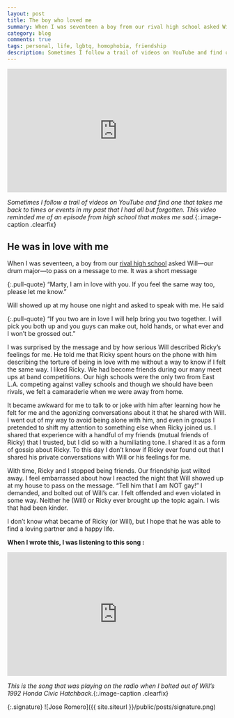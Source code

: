 ```yaml
--- 
layout: post
title: The boy who loved me
summary: When I was seventeen a boy from our rival high school asked Will—our drum major—to pass on a message to me.
category: blog
comments: true
tags: personal, life, lgbtq, homophobia, friendship
description: Sometimes I follow a trail of videos on YouTube and find one that takes me back to times or events in my past that I had all but forgotten. This video reminded me of an episode from high school that makes me sad
---
```


 <style>.embed-container { position: relative; padding-bottom: 56.25%; height: 0; overflow: hidden; max-width: 100%; } .embed-container iframe, .embed-container object, .embed-container embed { position: absolute; top: 0; left: 0; width: 100%; height: 100%; }</style>
<div class='embed-container'><iframe src='https://www.youtube.com/embed/PxWhExWrk_A?rel=0&amp;t=27s&amp;showinfo=0' frameborder='0' allowfullscreen></iframe></div>

*Sometimes I follow a trail of videos on YouTube and find one that takes me back to times or events in my past that I had all but forgotten. This video reminded me of an episode from high school that makes me sad.*{:.image-caption .clearfix}

## He was in love with me
When I was seventeen, a boy from our [rival high school][1] asked Will—our drum major—to pass on a message to me. It was a short message 

{:.pull-quote}
“Marty, I am in love with you. If you feel the same way too, please let me know.” 

Will showed up at my house one night and asked to speak with me. He said 

{:.pull-quote}
“If you two are in love I will help bring you two together. I will pick you both up and you guys can make out, hold hands, or what ever and I won’t be grossed out.” 

I was surprised by the message and by how serious Will described Ricky’s feelings for me. He told me that Ricky spent hours on the phone with him describing the torture of being in love with me without a way to know if I felt the same way. I liked Ricky. We had become friends during our many meet ups at band competitions. Our high schools were the only two from East L.A. competing against valley schools and though we should have been rivals, we felt a camaraderie when we were away from home. 

It became awkward for me to talk to or joke with him after learning how he felt for me and the agonizing conversations about it that he shared with Will. I went out of my way to avoid being alone with him, and even in groups I pretended to shift my attention to something else when Ricky joined us. I shared that experience with a handful of my friends (mutual friends of Ricky) that I trusted, but I did so with a humiliating tone. I shared it as a form of gossip about Ricky. To this day I don’t know if Ricky ever found out that I shared his private conversations with Will or his feelings for me. 

With time, Ricky and I stopped being friends. Our friendship just wilted away. I feel embarrassed about how I reacted the night that Will showed up at my house to pass on the message. “Tell him that I am NOT gay!” I demanded, and bolted out of Will’s car. I felt offended and even violated in some way. Neither he (Will) or Ricky ever brought up the topic again. I wis that had been kinder. 

I don’t know what became of Ricky (or Will), but I hope that he was able to find a loving partner and a happy life. 

**When I wrote this, I was listening to this song :**
 <style>.embed-container { position: relative; padding-bottom: 56.25%; height: 0; overflow: hidden; max-width: 100%; } .embed-container iframe, .embed-container object, .embed-container embed { position: absolute; top: 0; left: 0; width: 100%; height: 100%; }</style>
<div class='embed-container'><iframe src='https://www.youtube.com/embed/5EdmHSTwmWY?rel=0&amp;t=27s&amp;showinfo=0' frameborder='0' allowfullscreen></iframe></div>

*This is the song that was playing on the radio when I bolted out of Will’s 1992 Honda Civic Hatchback.*{:.image-caption .clearfix}

{:.signature}
![Jose Romero]({{ site.siteurl }}/public/posts/signature.png)

[1]:	http://www.rooseveltlausd.org/ "Roosevelt High School - Boyle Heights California"